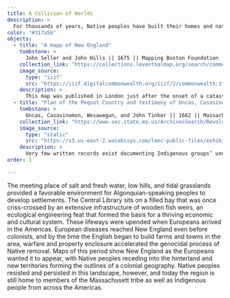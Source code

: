 ```yaml
---
title: A Collision of Worlds
description: >
  For thousands of years, Native peoples have built their homes and nations around Massachusetts Bay. This presence endured even after the violent arrival of European settlers in the seventeenth century, and continues to endure today.
color: "#317a5b"
objects:
  - title: "A mapp of New England"
    tombstone: >
      John Seller and John Hills || 1675 || Mapping Boston Foundation
    collection_link: "https://collections.leventhalmap.org/search/commonwealth:3f462s90h"
    image_source: 
      type: "iiif"
      src: "https://iiif.digitalcommonwealth.org/iiif/2/commonwealth:3f462s91s"
    description: > 
      This map was published in London just after the onset of a catastrophically destructive conflict between English settlers and Indigenous peoples that would come to be called King Philip’s War. Like many European maps of this time, the justification for producing such a detailed and richly printed work was to diagram land claims and establish the political and social basis for further European settlement. In this case, John Seller based his map on a 1665 survey which had been commissioned by the Massachusetts colony to document its boundaries under royal charter. Indigenous people and settlements are shown alongside the map’s title block (called a _cartouche_), and vignettes depict the violent nature of colonial contact, including a battle in the Connecticut River valley. The lines of English territorial claims slice across regions labeled with the names of the tribes that had lived here for millenia: “The Mowhawks Country,” “The Pequates Country,” and so on.
  - title: "Plan of the Pequot Country and testimony of Uncas, Casasinomon, and Wesawegun"
    tombstone: >
      Uncas, Casasinomon, Wesawegun, and John Tinker || 1662 || Massachusetts Archives 
    collection_link: "https://www.sec.state.ma.us/ArchivesSearch/RevolutionaryDetail.aspx?rec=VyiORR2scTyc3Vm6zeEOy7Dpjs5cgauS5EOmICNE5UI%3d"
    image_source: 
      type: "static"
      src: "https://s3.us-east-2.wasabisys.com/lmec-public-files/exhibitions/becoming-boston/plan_of_pequot.jpg"
    description: > 
      Very few written records exist documenting Indigenous groups’ understanding of their own geography prior to the arrival of European settlers, though we know from oral traditions and other sources that the tribes of North America had an extensive, sophisticated set of knowledge systems about the places they inhabited. This manuscript, a combination map and legal testimony, is one of the only surviving examples of a cartographic work created directly by a Native person in seventeenth-century New England. The sketch at the top of the document shows the coastline and rivers of what is now Rhode Island, demonstrating how the Mohegan and Pequot tribes conceptualized their littoral environment. However, the manuscript itself—a verbal testimony given to colonists by tribal leaders—shows how Europeans like John Tinker primarily recorded Indigenous geographical knowledge in order to settle their own territorial disputes and vacate prior claims to the land.
order: 1

---
```


The meeting place of salt and fresh water, low hills, and tidal grasslands provided a favorable environment for Algonquian-speaking peoples to develop settlements. The Central Library sits on a filled bay that was once criss-crossed by an extensive infrastructure of wooden fish weirs, an ecological engineering feat that formed the basis for a thriving economic and cultural system. These lifeways were upended when Europeans arrived in the Americas. European diseases reached New England even before colonists, and by the time the English began to build farms and towns in the area, warfare and property enclosure accelerated the genocidal process of Native removal. Maps of this period show New England as the Europeans wanted it to appear, with Native peoples receding into the hinterland and new territories forming the outlines of a colonial geography. Native peoples resisted and persisted in this landscape, however, and today the region is still home to members of the Massachusett tribe as well as Indigenous people from across the Americas.